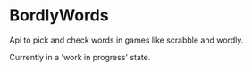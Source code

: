 # BordlyWords
Api to pick and check words in games like scrabble and wordly.

Currently in a 'work in progress' state.
